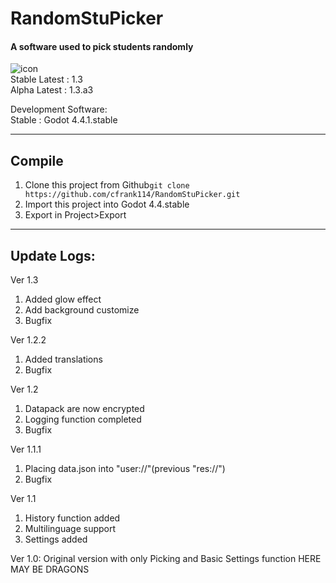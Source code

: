 # RandomStuPicker

#### A software used to pick students randomly
![icon](https://github.com/user-attachments/assets/8a4a5f15-f1c3-4093-a3d0-e4a7dd1027fe)  
Stable Latest : 1.3  
Alpha Latest : 1.3.a3

Development Software:  
Stable : Godot 4.4.1.stable


--------
## Compile
1. Clone this project from  Github```git clone https://github.com/cfrank114/RandomStuPicker.git```
2. Import this project into Godot 4.4.stable
3. Export in Project>Export


--------

## Update Logs:
Ver 1.3

1. Added glow effect
2. Add background customize
3. Bugfix

Ver 1.2.2
1. Added translations
2. Bugfix

Ver 1.2
1. Datapack are now encrypted
2. Logging function completed
3. Bugfix

Ver 1.1.1
1. Placing data.json into "user://"(previous "res://")
2. Bugfix

Ver 1.1
1. History function added
2. Multilinguage support
3. Settings added

Ver 1.0:
Original version with only Picking and Basic Settings function 
HERE MAY BE DRAGONS
